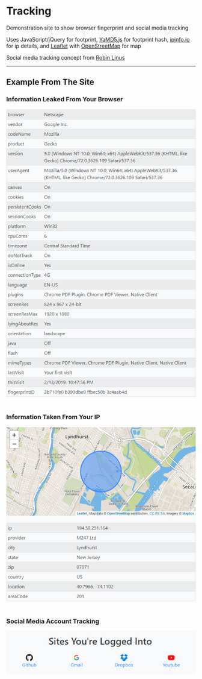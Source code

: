 # Tracking
Demonstration site to show browser fingerprint and social media tracking

Uses JavaScript/jQuery for footprint, [YaMD5.js](https://github.com/gorhill/yamd5.js) for footprint hash, [ipinfo.io](https://ipinfo.io/) for ip details, and [Leaflet](https://github.com/Leaflet/Leaflet) with [OpenStreetMap](https://www.openstreetmap.org) for map

Social media tracking concept from [Robin Linus](https://robinlinus.github.io/socialmedia-leak/)

- - - -

## Example From The Site

### Information Leaked From Your Browser
![Fingerprint Info](https://github.com/dczysz/Tracking/blob/master/img/fingerprint.png)
<br><br>
### Information Taken From Your IP
![IP Address Details](https://github.com/dczysz/Tracking/blob/master/img/ip.png)
<br><br>
### Social Media Account Tracking
![Social Media Tracking](https://github.com/dczysz/Tracking/blob/master/img/social.png)
